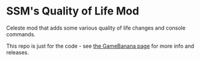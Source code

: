 # SSM's Quality of Life Mod
Celeste mod that adds some various quality of life changes and console commands.

This repo is just for the code - see [the GameBanana page](https://gamebanana.com/mods/53706) for more info and releases.
